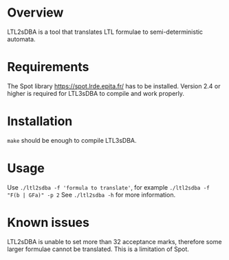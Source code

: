 Overview
========

LTL2sDBA is a tool that translates LTL formulae to semi-deterministic automata.

Requirements
============

The Spot library <https://spot.lrde.epita.fr/> has to be installed. Version 2.4 or higher is required for LTL3sDBA to compile and work properly.

Installation
============
`make` should be enough to compile LTL3sDBA.

Usage
=====
Use `./ltl2sdba -f 'formula to translate'`, for example `./ltl2sdba -f "F(b | GFa)" -p 2`
See `./ltl2sdba -h` for more information.

Known issues
==========

LTL2sDBA is unable to set more than 32 acceptance marks, therefore some larger formulae cannot be translated. This is a limitation of Spot.
